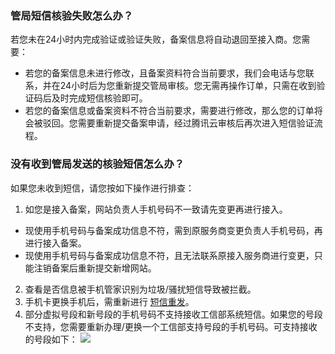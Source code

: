 ### 管局短信核验失败怎么办？

若您未在24小时内完成验证或验证失败，备案信息将自动退回至接入商。您需要：
- 若您的备案信息未进行修改，且备案资料符合当前要求，我们会电话与您联系，并在24小时后为您重新提交管局审核。您无需再操作订单，只需在收到验证码后及时完成短信核验即可。
- 若您的备案信息或备案资料不符合当前要求，需要进行修改，那么您的订单将会被驳回。您需要重新提交备案申请，经过腾讯云审核后再次进入短信验证流程。

### 没有收到管局发送的核验短信怎么办？

如果您未收到短信，请您按如下操作进行排查：
1. 如您是接入备案，网站负责人手机号码不一致请先变更再进行接入。
 - 现使用手机号码与备案成功信息不符，需到原服务商变更负责人手机号码，再进行接入备案。
 - 现使用手机号码与备案成功信息不符，且无法联系原接入服务商进行变更，只能注销备案后重新提交新增网站。
2. 查看是否信息被手机管家识别为垃圾/骚扰短信导致被拦截。
3. 手机卡更换手机后，需重新进行 [短信重发](https://cloud.tencent.com/document/product/243/13435#resend)。
4. 部分虚拟号段和新号段的手机号码不支持接收工信部系统短信。如果您的号段不支持，您需要重新办理/更换一个工信部支持号段的手机号码。可支持接收的号段如下：
![](https://main.qcloudimg.com/raw/48a5a5f1a3d1cb500af67555af3dc62a.png)
